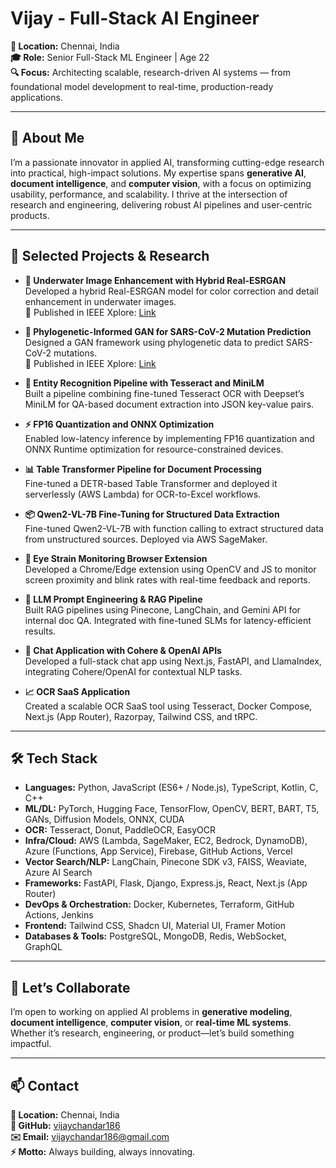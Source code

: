 # Vijay - Full-Stack AI Engineer  
**📍 Location:** Chennai, India  
**🎓 Role:** Senior Full-Stack ML Engineer | Age 22  
**🔍 Focus:** Architecting scalable, research-driven AI systems — from foundational model development to real-time, production-ready applications.

---

## 🧠 About Me  
I’m a passionate innovator in applied AI, transforming cutting-edge research into practical, high-impact solutions. My expertise spans **generative AI**, **document intelligence**, and **computer vision**, with a focus on optimizing usability, performance, and scalability. I thrive at the intersection of research and engineering, delivering robust AI pipelines and user-centric products.

---

## 🚀 Selected Projects & Research  

- **🔬 Underwater Image Enhancement with Hybrid Real-ESRGAN**  
  Developed a hybrid Real-ESRGAN model for color correction and detail enhancement in underwater images.  
  📄 Published in IEEE Xplore: [Link](https://ieeexplore.ieee.org/abstract/document/10425935/)

- **🧬 Phylogenetic-Informed GAN for SARS-CoV-2 Mutation Prediction**  
  Designed a GAN framework using phylogenetic data to predict SARS-CoV-2 mutations.  
  📄 Published in IEEE Xplore: [Link](https://ieeexplore.ieee.org/document/10537523)

- **📄 Entity Recognition Pipeline with Tesseract and MiniLM**  
  Built a pipeline combining fine-tuned Tesseract OCR with Deepset’s MiniLM for QA-based document extraction into JSON key-value pairs.

- **⚡ FP16 Quantization and ONNX Optimization**  
  Enabled low-latency inference by implementing FP16 quantization and ONNX Runtime optimization for resource-constrained devices.

- **📊 Table Transformer Pipeline for Document Processing**  
  Fine-tuned a DETR-based Table Transformer and deployed it serverlessly (AWS Lambda) for OCR-to-Excel workflows.

- **📦 Qwen2-VL-7B Fine-Tuning for Structured Data Extraction**  
  Fine-tuned Qwen2-VL-7B with function calling to extract structured data from unstructured sources. Deployed via AWS SageMaker.

- **🧿 Eye Strain Monitoring Browser Extension**  
  Developed a Chrome/Edge extension using OpenCV and JS to monitor screen proximity and blink rates with real-time feedback and reports.

- **🧠 LLM Prompt Engineering & RAG Pipeline**  
  Built RAG pipelines using Pinecone, LangChain, and Gemini API for internal doc QA. Integrated with fine-tuned SLMs for latency-efficient results.

- **💬 Chat Application with Cohere & OpenAI APIs**  
  Developed a full-stack chat app using Next.js, FastAPI, and LlamaIndex, integrating Cohere/OpenAI for contextual NLP tasks.

- **📈 OCR SaaS Application**  
  Created a scalable OCR SaaS tool using Tesseract, Docker Compose, Next.js (App Router), Razorpay, Tailwind CSS, and tRPC.

---

## 🛠 Tech Stack  

- **Languages:** Python, JavaScript (ES6+ / Node.js), TypeScript, Kotlin, C, C++  
- **ML/DL:** PyTorch, Hugging Face, TensorFlow, OpenCV, BERT, BART, T5, GANs, Diffusion Models, ONNX, CUDA  
- **OCR:** Tesseract, Donut, PaddleOCR, EasyOCR  
- **Infra/Cloud:** AWS (Lambda, SageMaker, EC2, Bedrock, DynamoDB), Azure (Functions, App Service), Firebase, GitHub Actions, Vercel  
- **Vector Search/NLP:** LangChain, Pinecone SDK v3, FAISS, Weaviate, Azure AI Search  
- **Frameworks:** FastAPI, Flask, Django, Express.js, React, Next.js (App Router)  
- **DevOps & Orchestration:** Docker, Kubernetes, Terraform, GitHub Actions, Jenkins  
- **Frontend:** Tailwind CSS, Shadcn UI, Material UI, Framer Motion  
- **Databases & Tools:** PostgreSQL, MongoDB, Redis, WebSocket, GraphQL  

---

## 🤝 Let’s Collaborate  
I’m open to working on applied AI problems in **generative modeling**, **document intelligence**, **computer vision**, or **real-time ML systems**. Whether it’s research, engineering, or product—let’s build something impactful.

---

## 📫 Contact  
**📍 Location:** Chennai, India  
**🔗 GitHub:** [vijaychandar186](https://github.com/vijaychandar186)  
**✉️ Email:** [vijaychandar186@gmail.com](mailto:vijaychandar186@gmail.com)  
**⚡ Motto:** Always building, always innovating.
